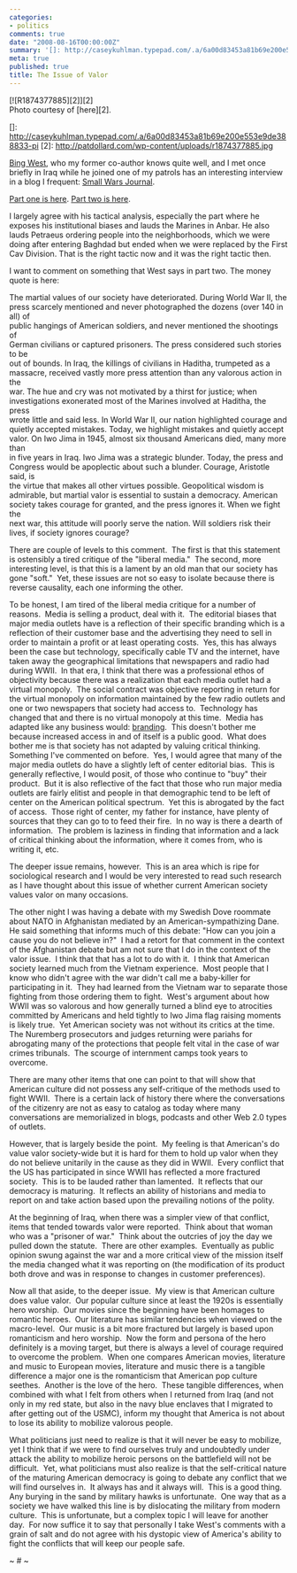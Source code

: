 ```yaml
---
categories:
- politics
comments: true
date: "2008-08-16T00:00:00Z"
summary: '[]: http://caseykuhlman.typepad.com/.a/6a00d83453a81b69e200e553e9de388833-pi'
meta: true
published: true
title: The Issue of Valor
---
```


[![R1874377885][2]][2]    
Photo courtesy of [here][2].

 []: http://caseykuhlman.typepad.com/.a/6a00d83453a81b69e200e553e9de388833-pi
 [2]: http://patdollard.com/wp-content/uploads/r1874377885.jpg

[Bing West][3], who my former co-author knows quite well, and I met once briefly in Iraq while he joined one of my patrols has an interesting interview in a blog I frequent: [Small Wars Journal][4]. 

 [3]: http://en.wikipedia.org/wiki/Bing_West
 [4]: http://smallwarsjournal.com/

[Part one is here][5]. [Part two is here][6]. 

 [5]: http://smallwarsjournal.com/blog/2008/08/swj-interview-with-bing-west-p/
 [6]: http://smallwarsjournal.com/blog/2008/08/part-2-swj-interview-with-bing/

I largely agree with his tactical analysis, especially the part where he exposes his institutional biases and lauds the Marines in Anbar. He also lauds Petraeus ordering people into the neighborhoods, which we were doing after entering Baghdad but ended when we were replaced by the First Cav Division. That is the right tactic now and it was the right tactic then. 

I want to comment on something that West says in part two. The money quote is here:

The martial values of our society have deteriorated. During World War II, the  
press scarcely mentioned and never photographed the dozens (over 140 in all) of  
public hangings of American soldiers, and never mentioned the shootings of  
German civilians or captured prisoners. The press considered such stories to be  
out of bounds. In Iraq, the killings of civilians in Haditha, trumpeted as a  
massacre, received vastly more press attention than any valorous action in the  
war. The hue and cry was not motivated by a thirst for justice; when  
investigations exonerated most of the Marines involved at Haditha, the press  
wrote little and said less. In World War II, our nation highlighted courage and  
quietly accepted mistakes. Today, we highlight mistakes and quietly accept  
valor. On Iwo Jima in 1945, almost six thousand Americans died, many more than  
in five years in Iraq. Iwo Jima was a strategic blunder. Today, the press and  
Congress would be apoplectic about such a blunder. Courage, Aristotle said, is  
the virtue that makes all other virtues possible. Geopolitical wisdom is  
admirable, but martial valor is essential to sustain a democracy. American  
society takes courage for granted, and the press ignores it. When we fight the  
next war, this attitude will poorly serve the nation. Will soldiers risk their  
lives, if society ignores courage?

There are couple of levels to this comment.  The first is that this statement is ostensibly a tired critique of the "liberal media."  The second, more interesting level, is that this is a lament by an old man that our society has gone "soft."  Yet, these issues are not so easy to isolate because there is reverse causality, each one informing the other. 

To be honest, I am tired of the liberal media critique for a number of reasons.  Media is selling a product, deal with it.  The editorial biases that major media outlets have is a reflection of their specific branding which is a reflection of their customer base and the advertising they need to sell in order to maintain a profit or at least operating costs.  Yes, this has always been the case but technology, specifically cable TV and the internet, have taken away the geographical limitations that newspapers and radio had during WWII.  In that era, I think that there was a professional ethos of objectivity because there was a realization that each media outlet had a virtual monopoly.  The social contract was objective reporting in return for the virtual monopoly on information maintained by the few radio outlets and one or two newspapers that society had access to.  Technology has changed that and there is no virtual monopoly at this time.  Media has adapted like any business would: [branding][7].  This doesn't bother me because increased access in and of itself is a public good.  What does bother me is that society has not adapted by valuing critical thinking.  Something I've commented on before.  Yes, I would agree that many of the major media outlets do have a slightly left of center editorial bias.  This is generally reflective, I would posit, of those who continue to "buy" their product.  But it is also reflective of the fact that those who run major media outlets are fairly elitist and people in that demographic tend to be left of center on the American political spectrum.  Yet this is abrogated by the fact of access.  Those right of center, my father for instance, have plenty of sources that they can go to to feed their fire.  In no way is there a dearth of information.  The problem is laziness in finding that information and a lack of critical thinking about the information, where it comes from, who is writing it, etc.

 [7]: http://marcambinder.theatlantic.com/archives/2008/08/the_ideologies_of_audiences_fo.php

The deeper issue remains, however.  This is an area which is ripe for sociological research and I would be very interested to read such research as I have thought about this issue of whether current American society values valor on many occasions.  

The other night I was having a debate with my Swedish Dove roommate about NATO in Afghanistan mediated by an American-sympathizing Dane.  He said something that informs much of this debate: "How can you join a cause you do not believe in?"  I had a retort for that comment in the context of the Afghanistan debate but am not sure that I do in the context of the valor issue.  I think that that has a lot to do with it.  I think that American society learned much from the Vietnam experience.  Most people that I know who didn't agree with the war didn't call me a baby-killer for participating in it.  They had learned from the Vietnam war to separate those fighting from those ordering them to fight.  West's argument about how WWII was so valorous and how generally turned a blind eye to atrocities committed by Americans and held tightly to Iwo Jima flag raising moments is likely true.  Yet American society was not without its critics at the time.  The Nuremberg prosecutors and judges returning were pariahs for abrogating many of the protections that people felt vital in the case of war crimes tribunals.  The scourge of internment camps took years to overcome.  

There are many other items that one can point to that will show that American culture did not possess any self-critique of the methods used to fight WWII.  There is a certain lack of history there where the conversations of the citizenry are not as easy to catalog as today where many conversations are memorialized in blogs, podcasts and other Web 2.0 types of outlets.  

However, that is largely beside the point.  My feeling is that American's do value valor society-wide but it is hard for them to hold up valor when they do not believe unitarily in the cause as they did in WWII.  Every conflict that the US has participated in since WWII has reflected a more fractured society.  This is to be lauded rather than lamented.  It reflects that our democracy is maturing.  It reflects an ability of historians and media to report on and take action based upon the prevailing notions of the polity.  

At the beginning of Iraq, when there was a simpler view of that conflict, items that tended towards valor were reported.  Think about that woman who was a "prisoner of war."  Think about the outcries of joy the day we pulled down the statute.  There are other examples.  Eventually as public opinion swung against the war and a more critical view of the mission itself the media changed what it was reporting on (the modification of its product both drove and was in response to changes in customer preferences).  

Now all that aside, to the deeper issue.  My view is that American culture does value valor.  Our popular culture since at least the 1920s is essentially hero worship.  Our movies since the beginning have been homages to romantic heroes.  Our literature has similar tendencies when viewed on the macro-level.  Our music is a bit more fractured but largely is based upon romanticism and hero worship.  Now the form and persona of the hero definitely is a moving target, but there is always a level of courage required to overcome the problem.  When one compares American movies, literature and music to European movies, literature and music there is a tangible difference a major one is the romanticism that American pop culture seethes.  Another is the love of the hero.  These tangible differences, when combined with what I felt from others when I returned from Iraq (and not only in my red state, but also in the navy blue enclaves that I migrated to after getting out of the USMC), inform my thought that America is not about to lose its ability to mobilize valorous people.  

What politicians just need to realize is that it will never be easy to mobilize, yet I think that if we were to find ourselves truly and undoubtedly under attack the ability to mobilize heroic persons on the battlefield will not be difficult.  Yet, what politicians must also realize is that the self-critical nature of the maturing American democracy is going to debate any conflict that we will find ourselves in.  It always has and it always will.  This is a good thing.  Any burying in the sand by military hawks is unfortunate.  One way that as a society we have walked this line is by dislocating the military from modern culture.  This is unfortunate, but a complex topic I will leave for another day.  For now suffice it to say that personally I take West's comments with a grain of salt and do not agree with his dystopic view of America's ability to fight the conflicts that will keep our people safe.

~ # ~